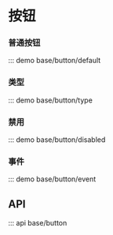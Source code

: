 # 按钮

### 普通按钮

::: demo base/button/default

### 类型

::: demo base/button/type

### 禁用

::: demo base/button/disabled

### 事件

::: demo base/button/event

## API

::: api base/button
